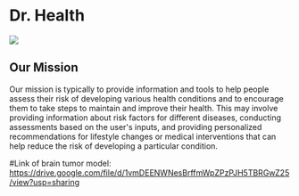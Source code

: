 # Dr. Health
![](https://github.com/Priyans-hu/Dr.-health/blob/main/static/logo1.png)

<h2>Our Mission</h2>
Our mission is typically to provide information and tools to help people assess their risk of developing various health conditions and to encourage them to take steps to maintain and improve their health. This may involve providing information about risk factors for different diseases, conducting assessments based on the user's inputs, and providing personalized recommendations for lifestyle changes or medical interventions that can help reduce the risk of developing a particular condition.

#Link of brain tumor model:
<a>https://drive.google.com/file/d/1vmDEENWNesBrffmWpZPzPJH5TBRGwZ25/view?usp=sharing</a>
